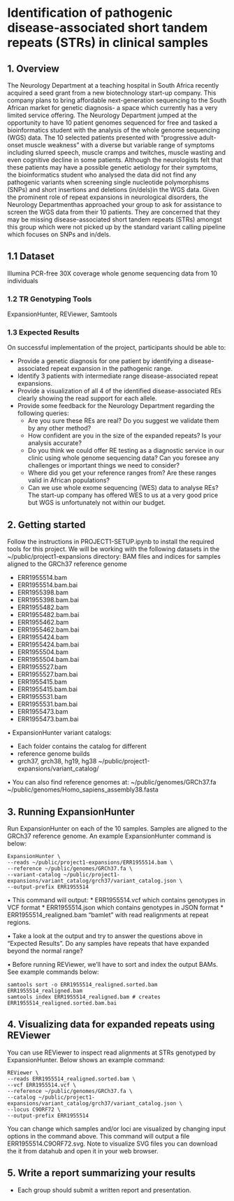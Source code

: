 # Identification of pathogenic disease-associated short tandem repeats (STRs) in clinical samples

## 1. Overview
The Neurology Department at a teaching hospital in South Africa recently acquired a seed grant from a new biotechnology start-up company. This company plans to bring affordable next-generation sequencing to the South African market for genetic diagnosis- a space which currently has a very limited service offering. The Neurology Department jumped at the opportunity to have 10 patient genomes sequenced for free and tasked a bioinformatics student with the analysis of the whole genome sequencing (WGS) data. The 10 selected patients presented with “progressive adult-onset muscle weakness” with a diverse but variable range of symptoms including slurred speech, muscle cramps and twitches, muscle wasting and even cognitive decline in some patients.
Although the neurologists felt that these patients may have a possible genetic aetiology for their symptoms, the bioinformatics student who analysed the data did not find any pathogenic variants when screening single nucleotide polymorphisms (SNPs) and short insertions and deletions (in/dels)in the WGS data.
Given the prominent role of repeat expansions in neurological disorders, the Neurology Departmenthas approached your group to ask for assistance to screen the WGS data from their 10 patients. They are concerned that they may be missing disease-associated short tandem repeats (STRs) amongst this group which were not picked up by the standard variant calling pipeline which focuses on SNPs and in/dels.

## 1.1 Dataset
Illumina PCR-free 30X coverage whole genome sequencing data from 10 individuals

### 1.2 TR Genotyping Tools
ExpansionHunter, REViewer, Samtools

### 1.3 Expected Results
On successful implementation of the project, participants should be able to:
+ Provide a genetic diagnosis for one patient by identifying a disease-associated repeat expansion in the pathogenic range.
+ Identify 3 patients with intermediate range disease-associated repeat expansions.
+ Provide a visualization of all 4 of the identified disease-associated REs clearly showing the read support for each allele.
+ Provide some feedback for the Neurology Department regarding the following queries:
    + Are you sure these REs are real? Do you suggest we validate them by any other method?
    + How confident are you in the size of the expanded repeats? Is your analysis accurate?
    + Do you think we could offer RE testing as a diagnostic service in our clinic using whole genome sequencing data? Can you foresee any challenges or important things we need to consider?
    + Where did you get your reference ranges from? Are these ranges valid in African populations?
    + Can we use whole exome sequencing (WES) data to analyse REs? The start-up company has offered WES to us at a very good price but WGS is unfortunately not within our budget.

## 2. Getting started
Follow the instructions in PROJECT1-SETUP.ipynb to install the required tools for this project.
We will be working with the following datasets in the ~/public/project1-expansions directory:
BAM files and indices for samples aligned to the GRCh37 reference genome
+ ERR1955514.bam
+ ERR1955514.bam.bai
+ ERR1955398.bam
+ ERR1955398.bam.bai
+ ERR1955482.bam
+ ERR1955482.bam.bai
+ ERR1955462.bam
+ ERR1955462.bam.bai
+ ERR1955424.bam
+ ERR1955424.bam.bai
+ ERR1955504.bam
+ ERR1955504.bam.bai
+ ERR1955527.bam
+ ERR1955527.bam.bai
+ ERR1955415.bam
+ ERR1955415.bam.bai
+ ERR1955531.bam
+ ERR1955531.bam.bai
+ ERR1955473.bam
+ ERR1955473.bam.bai
  
• ExpansionHunter variant catalogs:
+ Each folder contains the catalog for different
+ reference genome builds
+ grch37, grch38, hg19, hg38
~/public/project1-expansions/variant_catalog/

• You can also find reference genomes at:
~/public/genomes/GRCh37.fa
~/public/genomes/Homo_sapiens_assembly38.fasta


## 3. Running ExpansionHunter
Run ExpansionHunter on each of the 10 samples. Samples are aligned to the GRCh37 reference genome. An example ExpansionHunter command is below:

```
ExpansionHunter \
--reads ~/public/project1-expansions/ERR1955514.bam \
--reference ~/public/genomes/GRCh37.fa \
--variant-catalog ~/public/project1-expansions/variant_catalog/grch37/variant_catalog.json \
--output-prefix ERR1955514
```

• This command will output: * ERR1955514.vcf which contains genotypes in VCF format * ERR1955514.json which contains genotypes in JSON format * ERR1955514_realigned.bam “bamlet” with read realignments at repeat regions. 

• Take a look at the output and try to answer the questions above in “Expected Results”. Do any samples have repeats that have expanded beyond the normal range?

• Before running REViewer, we’ll have to sort and index the output BAMs. See example commands below:

```
samtools sort -o ERR1955514_realigned.sorted.bam ERR1955514_realigned.bam
samtools index ERR1955514_realigned.bam # creates ERR1955514_realigned.sorted.bam.bai
```

## 4. Visualizing data for expanded repeats using REViewer
You can use REViewer to inspect read alignments at STRs genotyped by ExpansionHunter. Below shows an example command:

```
REViewer \
--reads ERR1955514_realigned.sorted.bam \
--vcf ERR1955514.vcf \
--reference ~/public/genomes/GRCh37.fa \
--catalog ~/public/project1-expansions/variant_catalog/grch37/variant_catalog.json \
--locus C9ORF72 \
--output-prefix ERR1955514
```

You can change which samples and/or loci are visualized by changing input options in the command above. This command will output a file ERR1955514.C9ORF72.svg. Note to visualize SVG files you can download the it from datahub and open it in your web browser.

## 5. Write a report summarizing your results
+ Each group should submit a written report and presentation.
